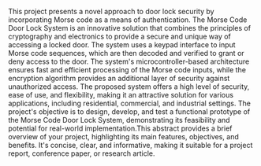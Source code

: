 This project presents a novel approach to door lock security by incorporating Morse code as a means of authentication. The Morse Code Door Lock System is an innovative solution that combines the principles of cryptography and electronics to provide a secure and unique way of accessing a locked door. The system uses a keypad interface to input Morse code sequences, which are then decoded and verified to grant or deny access to the door. The system's microcontroller-based architecture ensures fast and efficient processing of the Morse code inputs, while the encryption algorithm provides an additional layer of security against unauthorized access. The proposed system offers a high level of security, ease of use, and flexibility, making it an attractive solution for various applications, including residential, commercial, and industrial settings. The project's objective is to design, develop, and test a functional prototype of the Morse Code Door Lock System, demonstrating its feasibility and potential for real-world implementation.This abstract provides a brief overview of your project, highlighting its main features, objectives, and benefits. It's concise, clear, and informative, making it suitable for a project report, conference paper, or research article.
